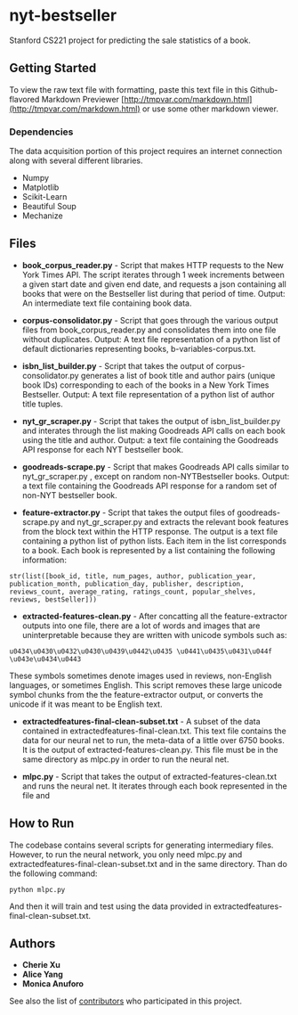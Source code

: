 # nyt-bestseller
Stanford CS221 project for predicting the sale statistics of a book.


## Getting Started

To view the raw text file with formatting, paste this text file in this Github-flavored Markdown Previewer [http://tmpvar.com/markdown.html](http://tmpvar.com/markdown.html) or use some other markdown viewer. 


### Dependencies

The data acquisition portion of this project requires an internet connection along with several different libraries. 

* Numpy
* Matplotlib
* Scikit-Learn
* Beautiful Soup
* Mechanize


## Files

* **book\_corpus\_reader.py** - Script that makes HTTP requests to the New York Times API. The script iterates through 1 week increments between a given start date and given end date, and requests a json containing all books that were on the Bestseller list during that period of time. Output: An intermediate text file containing book data.

* **corpus-consolidator.py** - Script that goes through the various output files from book\_corpus\_reader.py and consolidates them into one file without duplicates. Output: A text file representation of a python list of default dictionaries representing books, b-variables-corpus.txt. 

* **isbn\_list\_builder.py** - Script that takes the output of corpus-consolidator.py generates a list of book title and author pairs (unique book IDs) corresponding to each of the books in a New York Times Bestseller.  Output: A text file representation of a python list of author title tuples.

* **nyt\_gr\_scraper.py** - Script that takes the output of isbn\_list\_builder.py and interates through the list making Goodreads API calls on each book using the title and author. Output: a text file containing the Goodreads API response for each NYT bestseller book. 

* **goodreads-scrape.py** - Script that makes Goodreads API calls similar to nyt\_gr\_scraper.py , except on random non-NYTBestseller books. Output: a text file containing the Goodreads API response for a random set of non-NYT bestseller book. 

* **feature-extractor.py** - Script that takes the output files of goodreads-scrape.py and nyt\_gr\_scraper.py and extracts the relevant book features from the block text within the HTTP response. The output is a text file containing a python list of python lists. Each item in the list corresponds to a book. Each book is represented by a list containing the following information: 
```
str(list([book_id, title, num_pages, author, publication_year, publication_month, publication_day, publisher, description, reviews_count, average_rating, ratings_count, popular_shelves,  reviews, bestSeller]))
```

* **extracted-features-clean.py** - After concatting all the feature-extractor outputs into one file, there are a lot of words and images that are uninterpretable because they are written with unicode symbols such as: 
```
u0434\u0430\u0432\u0430\u0439\u0442\u0435 \u0441\u0435\u0431\u044f \u043e\u0434\u0443
```

 These symbols sometimes denote images used in reviews, non-English languages, or sometimes English. This script removes these large unicode symbol chunks from the the feature-extractor output, or converts the unicode if it was meant to be English text. 

* **extractedfeatures-final-clean-subset.txt** - A subset of the data contained in extractedfeatures-final-clean.txt. This text file contains the data for our neural net to run, the meta-data of a little over 6750 books. It is the output of extracted-features-clean.py. This file must be in the same directory as mlpc.py in order to run the neural net.

* **mlpc.py** - Script that takes the output of extracted-features-clean.txt and runs the neural net. It iterates through each book represented in the file and 



## How to Run

The codebase contains several scripts for generating intermediary files. However, to run the neural network, you only need mlpc.py and extractedfeatures-final-clean-subset.txt and in the same directory. Than do the following command: 

```
python mlpc.py
```

And then it will train and test using the data provided in extractedfeatures-final-clean-subset.txt.

## Authors

* **Cherie Xu**
* **Alice Yang**
* **Monica Anuforo**

See also the list of [contributors](https://github.com/mmprodigy/nyt-bestseller/graphs/contributors) who participated in this project.